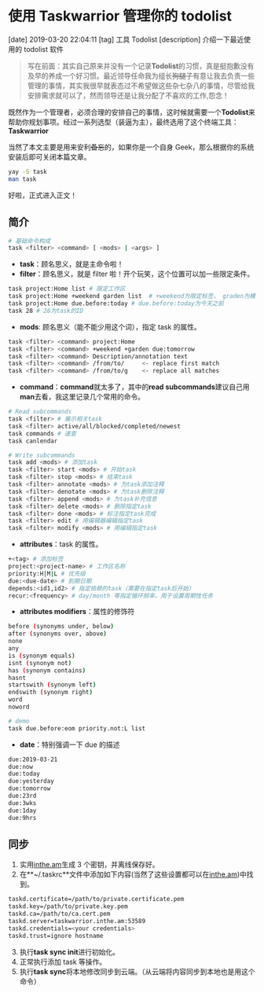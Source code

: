 # 使用 Taskwarrior 管理你的 todolist

[date] 2019-03-20 22:04:11
[tag] 工具 Todolist
[description] 介绍一下最近使用的 todolist 软件

> 写在前面：其实自己原来并没有一个记录**Todolist**的习惯，真是挺抱歉没有及早的养成一个好习惯。最近领导任命我为组长~~狗腿子~~有意让我去负责一些管理的事情，其实我很早就表态过不希望做这些杂七杂八的事情，尽管给我安排需求就可以了，然而领导还是让我分配了不喜欢的工作,怨念！

既然作为一个管理者，必须合理的安排自己的事情，这时候就需要一个**Todolist**来帮助你规划事项。经过一系列选型（装逼为主），最终选用了这个终端工具：**Taskwarrior**

当然了本文主要是用来安利~~备忘~~的，如果你是一个自身 Geek，那么根据你的系统安装后即可关闭本篇文章。

```sh
yay -S task
man task
```

好啦，正式进入正文！

## 简介

```sh
# 基础命令构成
task <filter> <command> [ <mods> | <args> ]
```

- **task**：顾名思义，就是主命令啦！
- **filter**：顾名思义，就是 filter 啦！开个玩笑，这个位置可以加一些限定条件。

```sh
task project:Home list # 限定工作区
task project:Home +weekend garden list  # +weekend为限定标签， graden为模糊匹配
task project:Home due.before:today # due.before:today为今天之前
task 28 # 28为task的ID
```

- **mods**: 顾名思义（能不能少用这个词），指定 task 的属性。

```sh
task <filter> <command> project:Home
task <filter> <command> +weekend +garden due:tomorrow
task <filter> <command> Description/annotation text
task <filter> <command> /from/to/     <- replace first match
task <filter> <command> /from/to/g    <- replace all matches
```

- **command**：**command**就太多了，其中的**read subcommands**建议自己用**man**去看，我这里记录几个常用的命令。

```sh
# Read subcommands
task <filter> # 展示相关task
task <filter> active/all/blocked/completed/newest
task commands # 速查
task canlendar

# Write subcommands
task add <mods> # 添加task
task <filter> start <mods> # 开始task
task <filter> stop <mods> # 结束task
task <filter> annotate <mods> # 为task添加注释
task <filter> denotate <mods> # 为task删除注释
task <filter> append <mods> # 为task补充信息
task <filter> delete <mods> # 删除指定task
task <filter> done <mods> # 标注指定task完成
task <filter> edit # 用编辑器编辑指定task
task <filter> modify <mods> # 用编辑指定task
```

- **attributes**：task 的属性。

```sh
+<tag> # 添加标签
project:<project-name> # 工作区名称
priority:H|M|L # 优先级
due:<due-date> # 到期日期
depends:<id1,id2> # 指定依赖的task（需要在指定task后开始）
recur:<frequency> # day/month 等指定循环频率，用于设置周期性任务
```

- **attributes modifiers**：属性的修饰符

```sh
before (synonyms under, below)
after (synonyms over, above)
none
any
is (synonym equals)
isnt (synonym not)
has (synonym contains)
hasnt
startswith (synonym left)
endswith (synonym right)
word
noword

# demo
task due.before:eom priority.not:L list
```

- **date**：特别强调一下 due 的描述

```sh
due:2019-03-21
due:now
due:today
due:yesterday
due:tomorrow
due:23rd
due:3wks
due:1day
due:9hrs
```

## 同步

1. 实用[inthe.am](https://inthe.am/)生成 3 个密钥，并离线保存好。
2. 在**~/.taskrc**文件中添加如下内容(当然了这些设置都可以在[inthe.am](https://inthe.am/configure))中找到。

```sh
taskd.certificate=/path/to/private.certificate.pem
taskd.key=/path/to/private.key.pem
taskd.ca=/path/to/ca.cert.pem
taskd.server=taskwarrior.inthe.am:53589
taskd.credentials=<your credentials>
taskd.trust=ignore hostname
```

3. 执行**task sync init**进行初始化。
4. 正常执行添加 task 等操作。
5. 执行**task sync**将本地修改同步到云端。（从云端将内容同步到本地也是用这个命令）
